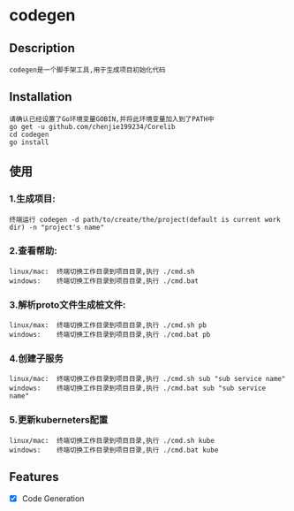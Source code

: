 # codegen

## Description
	codegen是一个脚手架工具,用于生成项目初始化代码

## Installation
	请确认已经设置了Go环境变量GOBIN,并将此环境变量加入到了PATH中
	go get -u github.com/chenjie199234/Corelib
	cd codegen
	go install

## 使用
### 1.生成项目:
	终端运行 codegen -d path/to/create/the/project(default is current work dir) -n "project's name"
### 2.查看帮助:
	linux/mac: 	终端切换工作目录到项目目录,执行 ./cmd.sh
	windows: 	终端切换工作目录到项目目录,执行 ./cmd.bat
### 3.解析proto文件生成桩文件:
	linux/max: 	终端切换工作目录到项目目录,执行 ./cmd.sh pb
	windows: 	终端切换工作目录到项目目录,执行 ./cmd.bat pb
### 4.创建子服务
	linux/mac: 	终端切换工作目录到项目目录,执行 ./cmd.sh sub "sub service name"
	windows: 	终端切换工作目录到项目目录,执行 ./cmd.bat sub "sub service name"
### 5.更新kuberneters配置
	linux/mac: 	终端切换工作目录到项目目录,执行 ./cmd.sh kube
	windows: 	终端切换工作目录到项目目录,执行 ./cmd.bat kube

## Features
- [X] Code Generation
